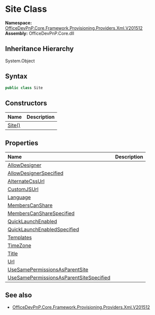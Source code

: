 # Site Class
  

**Namespace:** [OfficeDevPnP.Core.Framework.Provisioning.Providers.Xml.V201512](OfficeDevPnP.Core.Framework.Provisioning.Providers.Xml.V201512.md)  
**Assembly:** OfficeDevPnP.Core.dll  
## Inheritance Hierarchy
System.Object  
## Syntax
```C#
public class Site
```
## Constructors
|**Name**|**Description**|
|:-----|:-----|
| [Site()](OfficeDevPnP.Core.Framework.Provisioning.Providers.Xml.V201512.Site.ctor1.md) |  
## Properties
|**Name**|**Description**|
|:-----|:-----|
| [AllowDesigner](OfficeDevPnP.Core.Framework.Provisioning.Providers.Xml.V201512.Site.AllowDesigner.md) | 
| [AllowDesignerSpecified](OfficeDevPnP.Core.Framework.Provisioning.Providers.Xml.V201512.Site.AllowDesignerSpecified.md) | 
| [AlternateCssUrl](OfficeDevPnP.Core.Framework.Provisioning.Providers.Xml.V201512.Site.AlternateCssUrl.md) | 
| [CustomJSUrl](OfficeDevPnP.Core.Framework.Provisioning.Providers.Xml.V201512.Site.CustomJSUrl.md) | 
| [Language](OfficeDevPnP.Core.Framework.Provisioning.Providers.Xml.V201512.Site.Language.md) | 
| [MembersCanShare](OfficeDevPnP.Core.Framework.Provisioning.Providers.Xml.V201512.Site.MembersCanShare.md) | 
| [MembersCanShareSpecified](OfficeDevPnP.Core.Framework.Provisioning.Providers.Xml.V201512.Site.MembersCanShareSpecified.md) | 
| [QuickLaunchEnabled](OfficeDevPnP.Core.Framework.Provisioning.Providers.Xml.V201512.Site.QuickLaunchEnabled.md) | 
| [QuickLaunchEnabledSpecified](OfficeDevPnP.Core.Framework.Provisioning.Providers.Xml.V201512.Site.QuickLaunchEnabledSpecified.md) | 
| [Templates](OfficeDevPnP.Core.Framework.Provisioning.Providers.Xml.V201512.Site.Templates.md) | 
| [TimeZone](OfficeDevPnP.Core.Framework.Provisioning.Providers.Xml.V201512.Site.TimeZone.md) | 
| [Title](OfficeDevPnP.Core.Framework.Provisioning.Providers.Xml.V201512.Site.Title.md) | 
| [Url](OfficeDevPnP.Core.Framework.Provisioning.Providers.Xml.V201512.Site.Url.md) | 
| [UseSamePermissionsAsParentSite](OfficeDevPnP.Core.Framework.Provisioning.Providers.Xml.V201512.Site.UseSamePermissionsAsParentSite.md) | 
| [UseSamePermissionsAsParentSiteSpecified](OfficeDevPnP.Core.Framework.Provisioning.Providers.Xml.V201512.Site.UseSamePermissionsAsParentSiteSpecified.md) | 
## See also
- [OfficeDevPnP.Core.Framework.Provisioning.Providers.Xml.V201512](OfficeDevPnP.Core.Framework.Provisioning.Providers.Xml.V201512.md)

